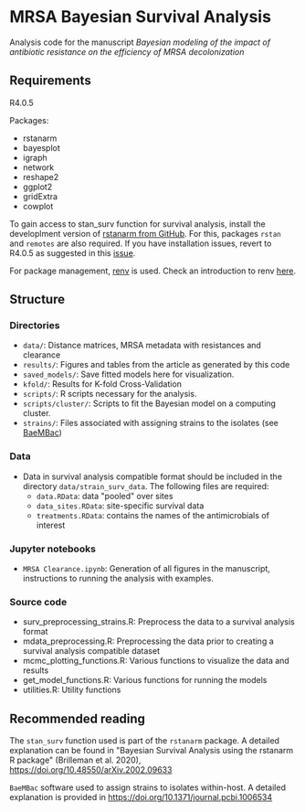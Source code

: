 # MRSA Bayesian Survival Analysis

Analysis code for the manuscript *Bayesian modeling of the impact of antibiotic resistance on the efficiency of MRSA decolonization*


## Requirements

R4.0.5 

Packages:
- rstanarm
- bayesplot
- igraph
- network
- reshape2
- ggplot2
- gridExtra
- cowplot

To gain access to stan_surv function for survival analysis, install the developlment version of [rstanarm from GitHub](https://github.com/stan-dev/rstanarm). For this, packages `rstan` and `remotes` are also required. If you have installation issues, revert to R4.0.5 as suggested in this [issue](https://github.com/stan-dev/rstanarm/issues/500#issuecomment-1203904085).

For package management, [renv](https://rstudio.github.io/renv/index.html) is used. Check an introduction to renv [here](https://rstudio.github.io/renv/articles/renv.html).

## Structure

### Directories
- `data/`: Distance matrices, MRSA metadata with resistances and clearance
- `results/`: Figures and tables from the article as generated by this code
- `saved_models/`: Save fitted models here for visualization.
- `kfold/`: Results for K-fold Cross-Validation
- `scripts/`: R scripts necessary for the analysis.
- `scripts/cluster/`: Scripts to fit the Bayesian model on a computing cluster.
- `strains/`: Files associated with assigning strains to the isolates (see [BaeMBac](https://github.com/mjarvenpaa/bacterial-colonization-model))


### Data
- Data in survival analysis compatible format should be included in the directory `data/strain_surv_data`. The following files are required:
    - `data.RData`: data "pooled" over sites
    - `data_sites.RData`: site-specific survival data
    - `treatments.RData`: contains the names of the antimicrobials of interest

### Jupyter notebooks
- `MRSA Clearance.ipynb`: Generation of all figures in the manuscript, instructions to running the analysis with examples.

### Source code
- surv_preprocessing_strains.R: Preprocess the data to a survival analysis format
- mdata_preprocessing.R: Preprocessing the data prior to creating a survival analysis compatible dataset
- mcmc_plotting_functions.R: Various functions to visualize the data and results
- get_model_functions.R: Various functions for running the models 
- utilities.R: Utility functions

## Recommended reading

The `stan_surv` function used is part of the `rstanarm` package. A detailed explanation can be found in "Bayesian Survival Analysis using the rstanarm R package" (Brilleman et al. 2020),  	
https://doi.org/10.48550/arXiv.2002.09633

`BaeMBac` software used to assign strains to isolates within-host. A detailed explanation is provided in https://doi.org/10.1371/journal.pcbi.1006534

